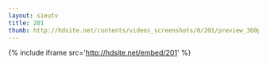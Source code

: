 ```yaml
---
layout: sieutv
title: 201
thumb: http://hdsite.net/contents/videos_screenshots/0/201/preview_360p.mp4.jpg
---
```

{% include iframe src='http://hdsite.net/embed/201' %}
 
